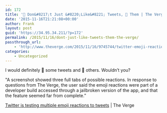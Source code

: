 ```yaml
---
id: 172
title: '🔗 Don&#8217;t Just &#8220;Like&#8221; Tweets, 💯 Them | The Verge'
date: '2015-11-16T21:21:08+00:00'
author: Frank
layout: post
guid: 'https://34.95.34.211/?p=172'
permalink: /2015/11/16/dont-just-like-tweets-them-the-verge/
passthrough_url:
    - 'http://www.theverge.com/2015/11/16/9745744/twitter-emoji-reactions'
categories:
    - Uncategorized
---
```


I would definitely 🍻 some tweets and 💩 others. Wouldn’t you?

  
"A screenshot showed three full tabs of possible reactions. In response to questions from The Verge, the user said the emoji reactions were part of a developer build accessed through a jailbroken version of the app, and that the feature seemed far from complete.”


[Twitter is testing multiple emoji reactions to tweets](http://www.theverge.com/2015/11/16/9745744/twitter-emoji-reactions) | The Verge